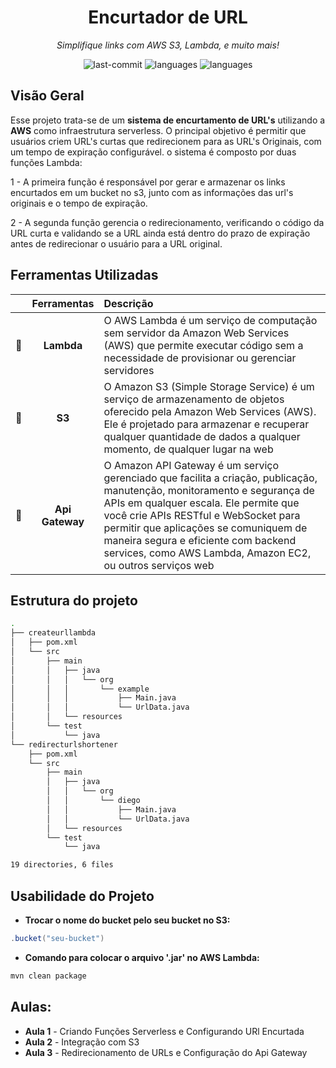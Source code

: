 <!-- <p align="center">
    <img 
        src="./.github/preview.png" 
        align="center" 
        width="90%" 
        alt="Imagem do Projeto"
    />
</p> -->

<h1 align="center">Encurtador de URL</h1>
<p align="center">
   <em>Simplifique links com AWS S3, Lambda, e muito mais!</em>
</p>

<p align="center">
    <img src="https://img.shields.io/github/last-commit/diegofernandesss/create-url-lambda?style=default&logo=git&logoColor=white&color=0080ff" alt="last-commit"/>
    <img src="https://img.shields.io/github/languages/top/diegofernandesss/create-url-lambda?style=default&logo=git&logoColor=white&color=0080ff" alt="languages"/>
    <img src="https://img.shields.io/github/languages/count/diegofernandesss/create-url-lambda?style=default&color=0080ff" alt="languages"/>
</p>


## Visão Geral

Esse projeto trata-se de um **sistema de encurtamento de URL's** utilizando a **AWS** como infraestrutura serverless. O principal objetivo é permitir que usuários criem URL's curtas que redirecionem para as URL's Originais, com um tempo de expiração configurável. o sistema é composto por duas funções Lambda:

1 - A primeira função é responsável por gerar e armazenar os links encurtados em um bucket no s3, junto com as informações das url's originais e o tempo de expiração.

2 - A segunda função gerencia o redirecionamento, verificando o código da URL curta e validando se a URL ainda está dentro do prazo de expiração antes de redirecionar o usuário para a URL original.

## Ferramentas Utilizadas

|       | Ferramentas        | Descrição    |
| :---  | :---:              | :---          |
|   🧷  | **Lambda**         | O AWS Lambda é um serviço de computação sem servidor da Amazon Web Services (AWS) que permite executar código sem a necessidade de provisionar ou gerenciar servidores    |
|   🧷  | **S3**            | O Amazon S3 (Simple Storage Service) é um serviço de armazenamento de objetos oferecido pela Amazon Web Services (AWS). Ele é projetado para armazenar e recuperar qualquer quantidade de dados a qualquer momento, de qualquer lugar na web   |
|   🧷  | **Api Gateway**            | O Amazon API Gateway é um serviço gerenciado que facilita a criação, publicação, manutenção, monitoramento e segurança de APIs em qualquer escala. Ele permite que você crie APIs RESTful e WebSocket para permitir que aplicações se comuniquem de maneira segura e eficiente com backend services, como AWS Lambda, Amazon EC2, ou outros serviços web  |

## Estrutura do projeto

```sh
.
├── createurllambda
│   ├── pom.xml
│   └── src
│       ├── main
│       │   ├── java
│       │   │   └── org
│       │   │       └── example
│       │   │           ├── Main.java
│       │   │           └── UrlData.java
│       │   └── resources
│       └── test
│           └── java
└── redirecturlshortener
    ├── pom.xml
    └── src
        ├── main
        │   ├── java
        │   │   └── org
        │   │       └── diego
        │   │           ├── Main.java
        │   │           └── UrlData.java
        │   └── resources
        └── test
            └── java

19 directories, 6 files

```

## Usabilidade do Projeto

- **Trocar o nome do bucket pelo seu bucket no S3:**

```java
.bucket("seu-bucket")
```

- **Comando para colocar o arquivo '.jar' no AWS Lambda:**

```bash
mvn clean package
```
## Aulas:

- **Aula 1** - Criando Funções Serverless e Configurando URl Encurtada
- **Aula 2** - Integração com S3
- **Aula 3** - Redirecionamento de URLs e Configuração do Api Gateway